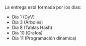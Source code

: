 La entrega está formada por los días:
  - Día 1 (DyV)
  - Día 3 (Árboles)
  - Día 8 (Tablas Hash)
  - Día 10 (Grafos)
  - Día 11 (Programación dinámica)
